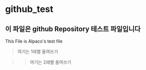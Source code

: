 # github_test

## 이 파일은 github Repository 테스트 파일입니다
This File is Alpaco's test file

> 여기는 1레벨 들여쓰기

>> 여기는 2레벨 들여쓰기
>> 
